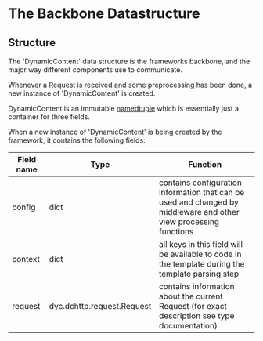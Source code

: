 # The Backbone Datastructure

## Structure

The 'DynamicContent' data structure is the frameworks backbone, and the major way different components use to communicate.

Whenever a Request is received and some preprocessing has been done, a new instance of 'DynamicContent' is created.

DynamicContent is an immutable [namedtuple](https://docs.python.org/3/library/collections.html#collections.namedtuple) which is essentially just a container for three fields.

When a new instance of 'DynamicContent' is being created by the framework, it contains the following fields:

Field name | Type                       | Function
-----------|----------------------------|---------
config     | dict                       | contains configuration information that can be used and changed by middleware and other view processing functions
context    | dict                       | all keys in this field will be available to code in the template during the template parsing step
request    | dyc.dchttp.request.Request | contains information about the current Request (for exact description see type documentation)

